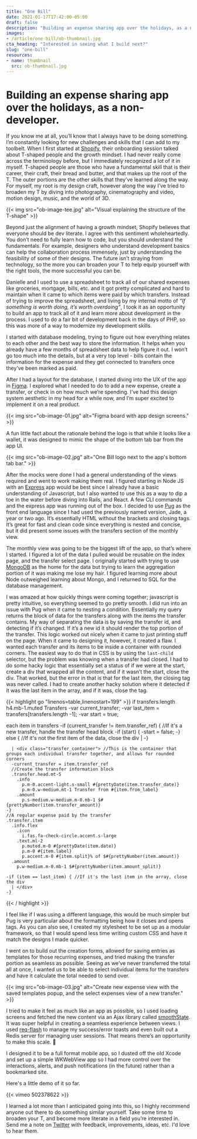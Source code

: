 ```yaml
---
title: "One Bill"
date: 2021-01-17T17:42:00-05:00
draft: false
description: "Building an expense sharing app over the holidays, as a non-developer."
images:
- /article/one-bill/ob-thumbnail.jpg
cta_heading: "Interested in seeing what I build next?"
slug: "one-bill"
resources:
- name: thumbnail
  src: ob-thumbnail.jpg
---
```


# Building an expense sharing app over the holidays, as a non-developer.

If you know me at all, you’ll know that I always have to be doing something. I’m constantly looking for new challenges and skills that I can add to my toolbelt. When I first started at [Shopify](https://shopify.com), their onboarding session talked about T-shaped people and the growth mindset. I had never really come across the terminology before, but I immediately recognized a lot of it in myself. T-shaped people are those who have a fundamental skill that is their career, their craft, their bread and butter, and that makes up the root of the T. The outer portions are the other skills that they’ve learned along the way. For myself, my root is my design craft, however along the way I’ve tried to broaden my T by diving into photography, cinematography and video, motion design, music, and the world of 3D.

{{< img src="ob-image-tee.jpg" alt="Visual explaining the structure of the T-shape" >}}

Beyond just the alignment of having a growth mindset, Shopify believes that everyone should be dev literate. I agree with this sentiment wholeheartedly. You don’t need to fully learn how to code, but you should understand the fundamentals. For example, designers who understand development basics can help the collaboration process immensely, just by understanding the feasibility of some of their designs. The future isn’t straying from technology, so the more you can broaden your T to help equip yourself with the right tools, the more successful you can be.


Danielle and I used to use a spreadsheet to track all of our shared expenses like groceries, mortgage, bills, etc. and it got pretty complicated and hard to maintain when it came to which items were paid by which transfers. Instead of trying to improve the spreadsheet, and living by my internal motto of _“If something is worth doing, it’s worth overdoing”_, I took it as an opportunity to build an app to track all of it and learn more about development in the process. I used to do a fair bit of development back in the days of PHP, so this was more of a way to modernize my development skills.


I started with database modeling, trying to figure out how everything relates to each other and the best way to store the information. It helps when you already have a few months of spreadsheet data to help figure it out. I won’t go too much into the details, but at a very top level - bills contain the information for the expense and they get connected to transfers once they’ve been marked as paid.

After I had a layout for the database, I started diving into the UX of the app in [Figma](https://www.figma.com/). I explored what I needed to do to add a new expense, create a transfer, or check in on how much we’re spending. I’ve had this design system aesthetic in my head for a while now, and I’m super excited to implement it on a real product.

{{< img src="ob-image-01.jpg" alt="Figma board with app design screens." >}}

A fun little fact about the rationale behind the logo is that while it looks like a wallet, it was designed to mimic the shape of the bottom tab bar from the app UI.

{{< img src="ob-image-02.jpg" alt="One Bill logo next to the app's bottom tab bar." >}}

After the mocks were done I had a general understanding of the views required and went to work making them real. I figured starting in Node JS with an [Express](https://expressjs.com/) app would be best since I already have a basic understanding of Javascript, but I also wanted to use this as a way to dip a toe in the water before diving into Rails, and React. A few CLI commands and the express app was running out of the box. I decided to use [Pug](https://pugjs.org/api/getting-started.html) as the front end language since I had used the previously named version, Jade, a year or two ago. It’s essentially HTML without the brackets and closing tags. It’s great for fast and clean code since everything is nested and concise, but it did present some issues with the transfers section of the monthly view.

The monthly view was going to be the biggest lift of the app, so that’s where I started. I figured a lot of the data I pulled would be reusable on the index page, and the transfer select page. I originally started with trying to use [MongoDB](https://www.mongodb.com/) as the home for the data but trying to learn the aggregation portion of it was making me lose my hair. I figured learning more about Node outweighed learning about Mongo, and I returned to SQL for the database management.

I was amazed at how quickly things were coming together; javascript is pretty intuitive, so everything seemed to go pretty smooth. I did run into an issue with Pug when it came to nesting a condition. Essentially my query returns the block of data for the transfers along with the items the transfer contains. My way of separating the data is by saving the transfer id, and detecting if it’s changed. If it’s a new id it should render the top portion of the transfer. This logic worked out nicely when it came to just printing stuff on the page. When it came to designing it, however, it created a flaw. I wanted each transfer and its items to be inside a container with rounded corners. The easiest way to do that in CSS is by using the `last-child` selector, but the problem was knowing when a transfer had closed. I had to do some hacky logic that essentially set a status of if we were at the start, create a div that wrapped all the content, and if it wasn’t the start, close the div. That worked, but the error in that is that for the last item, the closing tag was never called. I had to create another hacky solution where it detected if it was the last item in the array, and if it was, close the tag. 

{{< highlight go "linenos=table,linenostart=199" >}}
if transfers.length
  h4.mb-1.muted Transfers
  -var current_transfer;
  -var last_item = transfers[transfers.length -1];
  -var start = true;

  each item in transfers
    -if (current_transfer != item.transfer_ref) { //If it's a new transfer, handle the transfer head block
      -if (start) {
        -start = false;
      -} else { //If it's not the first item of the data, close the div
        | </div>
      -}

      | <div class="transfer_container"> //This is the container that groups each individual transfer together, and allows for rounded corners
      -current_transfer = item.transfer_ref
      //Create the transfer information block
      .transfer.head.mt-5
        .info
          p.m-0.accent-light.s-small #{prettyDate(item.transfer_date)}
          p.m-0.w-medium.mt-1 Transfer from #{item.from_label}
        .amount
          p.s-medium.w-medium.m-0.mb-1 $#{prettyNumber(item.transfer_amount)}
    -}
    //A regular expense paid by the transfer
    .transfer.item
      .info.flex
        .icon
          i.fas.fa-check-circle.accent.s-large
        .text.ml-2
          p.muted.m-0 #{prettyDate(item.date)}
          p.m-0 #{item.label}
          p.accent.m-0 #{item.split}% of $#{prettyNumber(item.amount)}
      .amount
        p.w-medium.m-0.mb-1 $#{prettyNumber(item.amount_split)}
    
    -if (item == last_item) { //If it's the last item in the array, close the div
      | </div>
    -}
{{< / highlight >}}

I feel like if I was using a different language, this would be much simpler but Pug is very particular about the formatting being how it closes and opens tags. As you can also see, I created my stylesheet to be set up as a modular framework, so that I would spend less time writing custom CSS and have it match the designs I made quicker.

I went on to build out the creation forms, allowed for saving entries as templates for those recurring expenses, and tried making the transfer portion as seamless as possible. Seeing as we’ve never transferred the total all at once, I wanted us to be able to select individual items for the transfers and have it calculate the total needed to send over.

{{< img src="ob-image-03.jpg" alt="Create new expense view with the saved templates popup, and the select expenses view of a new transfer." >}}

I tried to make it feel as much like an app as possible, so I used loading screens and fetched the new content via an Ajax library called [smoothState](https://github.com/miguel-perez/smoothState.js/). It was super helpful in creating a seamless experience between views. I used [req-flash](https://www.npmjs.com/package/req-flash) to manage my success/error toasts and even built out a Redis server for managing user sessions. That means there’s an opportunity to make this scale. :eyes:

I designed it to be a full format mobile app, so I dusted off the old Xcode and set up a simple WKWebView app so I had more control over the interactions, alerts, and push notifications (in the future) rather than a bookmarked site.

Here's a little demo of it so far.

{{< vimeo 502378622 >}}

I learned a lot more than I anticipated going into this, so I highly recommend anyone out there to do something similar yourself. Take some time to broaden your T, and become more literate in a field you’re interested in. Send me a note on [Twitter](https://twitter.com/connellmccarthy) with feedback, improvements, ideas, etc. I'd love to hear them.
